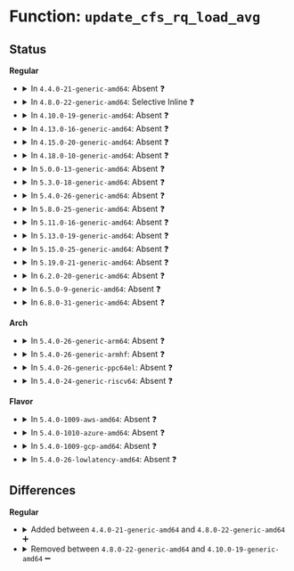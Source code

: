 # Function: <code>update_cfs_rq_load_avg</code>

## Status
<b>Regular</b>
<ul>
<li>
<details>
<summary>In <code>4.4.0-21-generic-amd64</code>: Absent ❓</summary>

```json
{
  "name": "update_cfs_rq_load_avg",
  "collision_type": "Unique Static",
  "inline_type": "Full",
  "funcs": [
    {
      "addr": 18446744071579586955,
      "name": "update_cfs_rq_load_avg",
      "external": false,
      "loc": "kernel/sched/fair.c:2702",
      "file": "kernel/sched/fair.c",
      "inline": "declared, inlined",
      "caller_inline": [
        "kernel/sched/fair.c:update_blocked_averages",
        "kernel/sched/fair.c:dequeue_entity",
        "kernel/sched/fair.c:dequeue_task_fair",
        "kernel/sched/fair.c:enqueue_entity",
        "kernel/sched/fair.c:enqueue_task_fair",
        "kernel/sched/fair.c:put_prev_entity",
        "kernel/sched/fair.c:task_tick_fair"
      ],
      "caller_func": []
    }
  ],
  "symbols": []
}
```
</details>
</li>
<li>
<details>
<summary>In <code>4.8.0-22-generic-amd64</code>: Selective Inline ❓</summary>

```c
int update_cfs_rq_load_avg(u64 now, struct cfs_rq * cfs_rq, bool update_freq)
```

```json
{
  "name": "update_cfs_rq_load_avg",
  "collision_type": "Unique Static",
  "inline_type": "Selective",
  "funcs": [
    {
      "addr": 18446744071579606034,
      "name": "update_cfs_rq_load_avg",
      "external": false,
      "loc": "kernel/sched/fair.c:2940",
      "file": "kernel/sched/fair.c",
      "inline": "declared, inlined",
      "caller_inline": [
        "kernel/sched/fair.c:attach_task_cfs_rq",
        "kernel/sched/fair.c:detach_task_cfs_rq",
        "kernel/sched/fair.c:task_tick_fair",
        "kernel/sched/fair.c:update_blocked_averages",
        "kernel/sched/fair.c:dequeue_task_fair",
        "kernel/sched/fair.c:enqueue_task_fair",
        "kernel/sched/fair.c:set_next_entity",
        "kernel/sched/fair.c:dequeue_entity"
      ],
      "caller_func": [
        "kernel/sched/fair.c:put_prev_entity",
        "kernel/sched/fair.c:put_prev_entity",
        "kernel/sched/fair.c:enqueue_entity",
        "kernel/sched/fair.c:enqueue_entity",
        "kernel/sched/fair.c:post_init_entity_util_avg"
      ]
    }
  ],
  "symbols": [
    {
      "addr": 18446744071579588240,
      "name": "update_cfs_rq_load_avg",
      "section": ".text",
      "bind": "STB_LOCAL",
      "size": 1189
    }
  ]
}
```
</details>
</li>
<li>
<details>
<summary>In <code>4.10.0-19-generic-amd64</code>: Absent ❓</summary>

```json
{
  "name": "update_cfs_rq_load_avg",
  "collision_type": "Unique Static",
  "inline_type": "Selective",
  "funcs": [
    {
      "addr": 18446744071579647208,
      "name": "update_cfs_rq_load_avg",
      "external": false,
      "loc": "kernel/sched/fair.c:3228",
      "file": "kernel/sched/fair.c",
      "inline": "declared, inlined",
      "caller_inline": [
        "kernel/sched/fair.c:task_tick_fair",
        "kernel/sched/fair.c:update_blocked_averages",
        "kernel/sched/fair.c:dequeue_task_fair"
      ],
      "caller_func": [
        "kernel/sched/fair.c:enqueue_task_fair"
      ]
    }
  ],
  "symbols": [
    {
      "addr": 18446744071579617584,
      "name": "update_cfs_rq_load_avg.constprop.90",
      "section": ".text",
      "bind": "STB_LOCAL",
      "size": 1187
    }
  ]
}
```
</details>
</li>
<li>
<details>
<summary>In <code>4.13.0-16-generic-amd64</code>: Absent ❓</summary>

```json
{
  "name": "update_cfs_rq_load_avg",
  "collision_type": "Unique Static",
  "inline_type": "Full",
  "funcs": [
    {
      "addr": 18446744071579640752,
      "name": "update_cfs_rq_load_avg",
      "external": false,
      "loc": "kernel/sched/fair.c:3337",
      "file": "kernel/sched/fair.c",
      "inline": "declared, inlined",
      "caller_inline": [
        "kernel/sched/fair.c:sched_group_set_shares",
        "kernel/sched/fair.c:task_tick_fair",
        "kernel/sched/fair.c:update_blocked_averages",
        "kernel/sched/fair.c:dequeue_task_fair",
        "kernel/sched/fair.c:enqueue_task_fair"
      ],
      "caller_func": []
    }
  ],
  "symbols": []
}
```
</details>
</li>
<li>
<details>
<summary>In <code>4.15.0-20-generic-amd64</code>: Absent ❓</summary>

```json
{
  "name": "update_cfs_rq_load_avg",
  "collision_type": "Unique Static",
  "inline_type": "Full",
  "funcs": [
    {
      "addr": 18446744071579671135,
      "name": "update_cfs_rq_load_avg",
      "external": false,
      "loc": "kernel/sched/fair.c:3658",
      "file": "kernel/sched/fair.c",
      "inline": "declared, inlined",
      "caller_inline": [
        "kernel/sched/fair.c:sched_group_set_shares",
        "kernel/sched/fair.c:update_blocked_averages",
        "kernel/sched/fair.c:dequeue_task_fair",
        "kernel/sched/fair.c:enqueue_task_fair"
      ],
      "caller_func": []
    }
  ],
  "symbols": []
}
```
</details>
</li>
<li>
<details>
<summary>In <code>4.18.0-10-generic-amd64</code>: Absent ❓</summary>

```json
{
  "name": "update_cfs_rq_load_avg",
  "collision_type": "Unique Static",
  "inline_type": "Full",
  "funcs": [
    {
      "addr": 18446744071579704399,
      "name": "update_cfs_rq_load_avg",
      "external": false,
      "loc": "kernel/sched/fair.c:3709",
      "file": "kernel/sched/fair.c",
      "inline": "declared, inlined",
      "caller_inline": [
        "kernel/sched/fair.c:sched_group_set_shares",
        "kernel/sched/fair.c:detach_entity_cfs_rq",
        "kernel/sched/fair.c:task_tick_fair",
        "kernel/sched/fair.c:update_blocked_averages",
        "kernel/sched/fair.c:enqueue_task_fair"
      ],
      "caller_func": []
    }
  ],
  "symbols": []
}
```
</details>
</li>
<li>
<details>
<summary>In <code>5.0.0-13-generic-amd64</code>: Absent ❓</summary>

```json
{
  "name": "update_cfs_rq_load_avg",
  "collision_type": "Unique Static",
  "inline_type": "Full",
  "funcs": [
    {
      "addr": 18446744071579743654,
      "name": "update_cfs_rq_load_avg",
      "external": false,
      "loc": "kernel/sched/fair.c:3382",
      "file": "kernel/sched/fair.c",
      "inline": "declared, inlined",
      "caller_inline": [
        "kernel/sched/fair.c:sched_group_set_shares",
        "kernel/sched/fair.c:sched_group_set_shares",
        "kernel/sched/fair.c:task_tick_fair",
        "kernel/sched/fair.c:task_tick_fair",
        "kernel/sched/fair.c:update_blocked_averages",
        "kernel/sched/fair.c:update_blocked_averages",
        "kernel/sched/fair.c:update_blocked_averages",
        "kernel/sched/fair.c:update_blocked_averages",
        "kernel/sched/fair.c:dequeue_task_fair",
        "kernel/sched/fair.c:dequeue_task_fair"
      ],
      "caller_func": []
    }
  ],
  "symbols": []
}
```
</details>
</li>
<li>
<details>
<summary>In <code>5.3.0-18-generic-amd64</code>: Absent ❓</summary>

```json
{
  "name": "update_cfs_rq_load_avg",
  "collision_type": "Unique Static",
  "inline_type": "Full",
  "funcs": [
    {
      "addr": 18446744071579751514,
      "name": "update_cfs_rq_load_avg",
      "external": false,
      "loc": "kernel/sched/fair.c:3470",
      "file": "kernel/sched/fair.c",
      "inline": "declared, inlined",
      "caller_inline": [
        "kernel/sched/fair.c:update_blocked_averages",
        "kernel/sched/fair.c:update_blocked_averages"
      ],
      "caller_func": []
    }
  ],
  "symbols": []
}
```
</details>
</li>
<li>
<details>
<summary>In <code>5.4.0-26-generic-amd64</code>: Absent ❓</summary>

```json
{
  "name": "update_cfs_rq_load_avg",
  "collision_type": "Unique Static",
  "inline_type": "Full",
  "funcs": [
    {
      "addr": 18446744071579794445,
      "name": "update_cfs_rq_load_avg",
      "external": false,
      "loc": "kernel/sched/fair.c:3470",
      "file": "kernel/sched/fair.c",
      "inline": "declared, inlined",
      "caller_inline": [
        "kernel/sched/fair.c:update_blocked_averages"
      ],
      "caller_func": []
    }
  ],
  "symbols": []
}
```
</details>
</li>
<li>
<details>
<summary>In <code>5.8.0-25-generic-amd64</code>: Absent ❓</summary>

```json
{
  "name": "update_cfs_rq_load_avg",
  "collision_type": "Unique Static",
  "inline_type": "Full",
  "funcs": [
    {
      "addr": 18446744071579816833,
      "name": "update_cfs_rq_load_avg",
      "external": false,
      "loc": "kernel/sched/fair.c:3641",
      "file": "kernel/sched/fair.c",
      "inline": "declared, inlined",
      "caller_inline": [
        "kernel/sched/fair.c:__update_blocked_fair"
      ],
      "caller_func": []
    }
  ],
  "symbols": []
}
```
</details>
</li>
<li>
<details>
<summary>In <code>5.11.0-16-generic-amd64</code>: Absent ❓</summary>

```json
{
  "name": "update_cfs_rq_load_avg",
  "collision_type": "Unique Static",
  "inline_type": "Full",
  "funcs": [
    {
      "addr": 18446744071579808097,
      "name": "update_cfs_rq_load_avg",
      "external": false,
      "loc": "kernel/sched/fair.c:3658",
      "file": "kernel/sched/fair.c",
      "inline": "declared, inlined",
      "caller_inline": [
        "kernel/sched/fair.c:__update_blocked_fair"
      ],
      "caller_func": []
    }
  ],
  "symbols": []
}
```
</details>
</li>
<li>
<details>
<summary>In <code>5.13.0-19-generic-amd64</code>: Absent ❓</summary>

```json
{
  "name": "update_cfs_rq_load_avg",
  "collision_type": "Unique Static",
  "inline_type": "Full",
  "funcs": [
    {
      "addr": 18446744071579818416,
      "name": "update_cfs_rq_load_avg",
      "external": false,
      "loc": "kernel/sched/fair.c:3700",
      "file": "kernel/sched/fair.c",
      "inline": "declared, inlined",
      "caller_inline": [
        "kernel/sched/fair.c:__update_blocked_fair"
      ],
      "caller_func": []
    }
  ],
  "symbols": []
}
```
</details>
</li>
<li>
<details>
<summary>In <code>5.15.0-25-generic-amd64</code>: Absent ❓</summary>

```json
{
  "name": "update_cfs_rq_load_avg",
  "collision_type": "Unique Static",
  "inline_type": "Full",
  "funcs": [
    {
      "addr": 18446744071579920048,
      "name": "update_cfs_rq_load_avg",
      "external": false,
      "loc": "kernel/sched/fair.c:3700",
      "file": "kernel/sched/fair.c",
      "inline": "declared, inlined",
      "caller_inline": [
        "kernel/sched/fair.c:__update_blocked_fair"
      ],
      "caller_func": []
    }
  ],
  "symbols": []
}
```
</details>
</li>
<li>
<details>
<summary>In <code>5.19.0-21-generic-amd64</code>: Absent ❓</summary>

```json
{
  "name": "update_cfs_rq_load_avg",
  "collision_type": "Unique Static",
  "inline_type": "Full",
  "funcs": [
    {
      "addr": 18446744071580027552,
      "name": "update_cfs_rq_load_avg",
      "external": false,
      "loc": "kernel/sched/fair.c:3743",
      "file": "kernel/sched/fair.c",
      "inline": "declared, inlined",
      "caller_inline": [
        "kernel/sched/fair.c:__update_blocked_fair"
      ],
      "caller_func": []
    }
  ],
  "symbols": []
}
```
</details>
</li>
<li>
<details>
<summary>In <code>6.2.0-20-generic-amd64</code>: Absent ❓</summary>

```json
{
  "name": "update_cfs_rq_load_avg",
  "collision_type": "Unique Static",
  "inline_type": "Full",
  "funcs": [
    {
      "addr": 18446744071580194561,
      "name": "update_cfs_rq_load_avg",
      "external": false,
      "loc": "kernel/sched/fair.c:4028",
      "file": "kernel/sched/fair.c",
      "inline": "declared, inlined",
      "caller_inline": [
        "kernel/sched/fair.c:__update_blocked_fair"
      ],
      "caller_func": []
    }
  ],
  "symbols": []
}
```
</details>
</li>
<li>
<details>
<summary>In <code>6.5.0-9-generic-amd64</code>: Absent ❓</summary>

```json
{
  "name": "update_cfs_rq_load_avg",
  "collision_type": "Unique Static",
  "inline_type": "Full",
  "funcs": [
    {
      "addr": 18446744071580259761,
      "name": "update_cfs_rq_load_avg",
      "external": false,
      "loc": "kernel/sched/fair.c:4085",
      "file": "kernel/sched/fair.c",
      "inline": "declared, inlined",
      "caller_inline": [
        "kernel/sched/fair.c:__update_blocked_fair"
      ],
      "caller_func": []
    }
  ],
  "symbols": []
}
```
</details>
</li>
<li>
<details>
<summary>In <code>6.8.0-31-generic-amd64</code>: Absent ❓</summary>

```json
{
  "name": "update_cfs_rq_load_avg",
  "collision_type": "Unique Static",
  "inline_type": "Full",
  "funcs": [
    {
      "addr": 18446744071580310417,
      "name": "update_cfs_rq_load_avg",
      "external": false,
      "loc": "kernel/sched/fair.c:4572",
      "file": "kernel/sched/fair.c",
      "inline": "declared, inlined",
      "caller_inline": [
        "kernel/sched/fair.c:__update_blocked_fair"
      ],
      "caller_func": []
    }
  ],
  "symbols": []
}
```
</details>
</li>
</ul>
<b>Arch</b>
<ul>
<li>
<details>
<summary>In <code>5.4.0-26-generic-arm64</code>: Absent ❓</summary>

```json
{
  "name": "update_cfs_rq_load_avg",
  "collision_type": "Unique Static",
  "inline_type": "Full",
  "funcs": [
    {
      "addr": 18446603336490975808,
      "name": "update_cfs_rq_load_avg",
      "external": false,
      "loc": "kernel/sched/fair.c:3470",
      "file": "kernel/sched/fair.c",
      "inline": "declared, inlined",
      "caller_inline": [
        "kernel/sched/fair.c:update_blocked_averages"
      ],
      "caller_func": []
    }
  ],
  "symbols": []
}
```
</details>
</li>
<li>
<details>
<summary>In <code>5.4.0-26-generic-armhf</code>: Absent ❓</summary>

```json
{
  "name": "update_cfs_rq_load_avg",
  "collision_type": "Unique Static",
  "inline_type": "Full",
  "funcs": [
    {
      "addr": 3224978036,
      "name": "update_cfs_rq_load_avg",
      "external": false,
      "loc": "kernel/sched/fair.c:3470",
      "file": "kernel/sched/fair.c",
      "inline": "declared, inlined",
      "caller_inline": [
        "kernel/sched/fair.c:update_blocked_averages"
      ],
      "caller_func": []
    }
  ],
  "symbols": []
}
```
</details>
</li>
<li>
<details>
<summary>In <code>5.4.0-26-generic-ppc64el</code>: Absent ❓</summary>

```json
{
  "name": "update_cfs_rq_load_avg",
  "collision_type": "Unique Static",
  "inline_type": "Full",
  "funcs": [
    {
      "addr": 13835058055283839224,
      "name": "update_cfs_rq_load_avg",
      "external": false,
      "loc": "kernel/sched/fair.c:3470",
      "file": "kernel/sched/fair.c",
      "inline": "declared, inlined",
      "caller_inline": [
        "kernel/sched/fair.c:update_blocked_averages"
      ],
      "caller_func": []
    }
  ],
  "symbols": []
}
```
</details>
</li>
<li>
<details>
<summary>In <code>5.4.0-24-generic-riscv64</code>: Absent ❓</summary>

```json
{
  "name": "update_cfs_rq_load_avg",
  "collision_type": "Unique Static",
  "inline_type": "Full",
  "funcs": [
    {
      "addr": 18446743936271584386,
      "name": "update_cfs_rq_load_avg",
      "external": false,
      "loc": "kernel/sched/fair.c:3470",
      "file": "kernel/sched/fair.c",
      "inline": "declared, inlined",
      "caller_inline": [
        "kernel/sched/fair.c:update_blocked_averages"
      ],
      "caller_func": []
    }
  ],
  "symbols": []
}
```
</details>
</li>
</ul>
<b>Flavor</b>
<ul>
<li>
<details>
<summary>In <code>5.4.0-1009-aws-amd64</code>: Absent ❓</summary>

```json
{
  "name": "update_cfs_rq_load_avg",
  "collision_type": "Unique Static",
  "inline_type": "Full",
  "funcs": [
    {
      "addr": 18446744071579770301,
      "name": "update_cfs_rq_load_avg",
      "external": false,
      "loc": "kernel/sched/fair.c:3470",
      "file": "kernel/sched/fair.c",
      "inline": "declared, inlined",
      "caller_inline": [
        "kernel/sched/fair.c:update_blocked_averages"
      ],
      "caller_func": []
    }
  ],
  "symbols": []
}
```
</details>
</li>
<li>
<details>
<summary>In <code>5.4.0-1010-azure-amd64</code>: Absent ❓</summary>

```json
{
  "name": "update_cfs_rq_load_avg",
  "collision_type": "Unique Static",
  "inline_type": "Full",
  "funcs": [
    {
      "addr": 18446744071579700893,
      "name": "update_cfs_rq_load_avg",
      "external": false,
      "loc": "kernel/sched/fair.c:3470",
      "file": "kernel/sched/fair.c",
      "inline": "declared, inlined",
      "caller_inline": [
        "kernel/sched/fair.c:update_blocked_averages"
      ],
      "caller_func": []
    }
  ],
  "symbols": []
}
```
</details>
</li>
<li>
<details>
<summary>In <code>5.4.0-1009-gcp-amd64</code>: Absent ❓</summary>

```json
{
  "name": "update_cfs_rq_load_avg",
  "collision_type": "Unique Static",
  "inline_type": "Full",
  "funcs": [
    {
      "addr": 18446744071579754813,
      "name": "update_cfs_rq_load_avg",
      "external": false,
      "loc": "kernel/sched/fair.c:3470",
      "file": "kernel/sched/fair.c",
      "inline": "declared, inlined",
      "caller_inline": [
        "kernel/sched/fair.c:update_blocked_averages"
      ],
      "caller_func": []
    }
  ],
  "symbols": []
}
```
</details>
</li>
<li>
<details>
<summary>In <code>5.4.0-26-lowlatency-amd64</code>: Absent ❓</summary>

```json
{
  "name": "update_cfs_rq_load_avg",
  "collision_type": "Unique Static",
  "inline_type": "Full",
  "funcs": [
    {
      "addr": 18446744071579802669,
      "name": "update_cfs_rq_load_avg",
      "external": false,
      "loc": "kernel/sched/fair.c:3470",
      "file": "kernel/sched/fair.c",
      "inline": "declared, inlined",
      "caller_inline": [
        "kernel/sched/fair.c:update_blocked_averages"
      ],
      "caller_func": []
    }
  ],
  "symbols": []
}
```
</details>
</li>
</ul>

## Differences
<b>Regular</b>
<ul>
<li>
<details>
<summary>Added between <code>4.4.0-21-generic-amd64</code> and <code>4.8.0-22-generic-amd64</code> ➕</summary>

```c
int update_cfs_rq_load_avg(u64 now, struct cfs_rq * cfs_rq, bool update_freq)
```
</details>
</li>
<li>
<details>
<summary>Removed between <code>4.8.0-22-generic-amd64</code> and <code>4.10.0-19-generic-amd64</code> ➖</summary>

```c
int update_cfs_rq_load_avg(u64 now, struct cfs_rq * cfs_rq, bool update_freq)
```
</details>
</li>
</ul>
